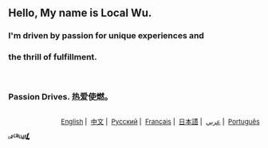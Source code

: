 ## Hello, My name is Local Wu.

### I'm driven by passion for unique experiences and <br/>

### the thrill of fulfillment.<br/>

<br/>

### Passion Drives. 热爱使燃。

##  

<p align="right" style="color:black; font-size: small;">
  <a href="https://github.com/localwu/localwu/blob/main/README.md"><span>English</span></a>&nbsp|&nbsp
  <a href="https://github.com/localwu/localwu/blob/main/README_CN.md"><span>中文</span></a>&nbsp|&nbsp
  <a href="https://github.com/localwu/localwu/blob/main/README_RU.md"><span>Русский</span></a>&nbsp|&nbsp
  <a href="https://github.com/localwu/localwu/blob/main/README_FR.md"><span>Français</span></a>&nbsp|&nbsp
  <a href="https://github.com/localwu/localwu/blob/main/README_JP.md"><span>日本語</span></a>&nbsp|&nbsp
  <a href="https://github.com/localwu/localwu/blob/main/README_AR.md"><span>عربي</span></a>&nbsp|&nbsp
  <a href="https://github.com/localwu/localwu/blob/main/README_PT.md"><span>Português</span></a>
</p>

<svg style="height: 1em;" viewBox="0 0 379 124" overflow="hidden"><g transform="translate(-688 -446)" fill="currentColor" stroke="currentColor" stroke-width="0"><path d="M1059.26 446C1058.11 447.298 1057.16 449.246 1056.73 450.382 1053.12 460.526 1049.48 470.643 1045.84 480.733 1039.45 498.343 1034.04 516.197 1031.5 534.862 1031.42 535.484 1031.29 537.296 1031.34 536.701 1031.34 536.647 1031.26 537.215 1031.37 537.675 1032.39 537.594 1033.52 537.513 1034.49 537.378 1044.04 535.917 1053.58 534.429 1063.12 532.968 1064.33 532.806 1065.54 532.752 1067 532.887 1062.88 544.492 1059.8 556.692 1058.02 569 1056.89 568.946 1056.03 568.54 1055.14 568.378 1043.33 566.268 1031.58 564.05 1019.8 562.102 1012.61 560.912 1005.38 560.154 998.187 559.208 997.244 559.099 996.327 558.964 994.979 558.802 994.575 552.797 994.225 546.845 993.767 540.516 989.238 540.516 984.764 540.516 980.02 540.516 978.538 520.146 979.508 500.291 983.955 480.868 990.532 477.974 996.92 475.188 1003.69 472.185 996.57 494.367 993.335 516.981 994.144 540.461 999.4 540.299 1004.58 540.137 1009.94 539.974 1010.07 539.055 1010.24 538.243 1010.26 537.513 1010.91 521.391 1013.5 505.647 1017.86 490.147 1020.99 479.11 1024.82 468.317 1029.16 457.74 1029.56 456.685 1030.61 455.63 1031.61 455.089L1059.26 446ZM934.899 536.025C932.716 524.664 930.883 513.681 930.129 502.239 934.01 502.671 937.649 503.131 941.557 503.618 942.123 514.98 943.336 526.206 945.411 537.486 948.915 537.892 952.285 538.27 955.95 538.622 953.525 520.823 952.392 503.294 954.333 485.44 958.915 484.98 963.443 484.547 968.241 484.06 964.522 508.19 965.95 532.022 969.778 555.799 966.22 556.286 924.657 550.714 919.401 548.847 912.258 526.611 906.706 503.943 905.978 479.922 910.075 480.814 913.956 481.653 917.919 482.519 918.242 500.075 920.91 517.198 924.98 534.24 928.296 534.889 931.369 535.43 934.899 536.025ZM838.594 509.299C840.292 515.088 842.017 520.904 843.769 526.909 839.294 526.26 834.874 525.611 830.265 524.961 826.815 514.357 824.524 503.483 822.88 492.04 831.235 491.878 839.294 492.663 847.569 493.961 846.922 488.767 846.221 483.898 845.575 478.704 837.677 477.568 829.645 477.352 821.289 477.595 821.101 472.943 820.885 468.398 820.642 463.637 833.014 462.88 845.009 463.475 857.246 465.72 857.677 489.498 862.744 512.247 871.45 534.294 871.396 534.402 871.262 534.483 871.154 534.618 868.027 533.509 859.51 530.967 857.03 529.614 855.278 524.556 853.149 516.44 851.424 511.165ZM722.962 545.817C723.851 532.86 724.741 520.038 725.603 507.216 729.565 505.566 733.393 503.97 737.328 502.347 737.49 497.883 737.652 493.636 737.786 489.011 745.522 485.278 753.285 481.572 761.452 477.676 761.452 496.747 761.452 515.304 761.452 533.834 757.409 536.079 727.382 545.439 722.962 545.817ZM737.49 502.428C737.086 511.274 736.681 519.957 736.277 529.019 740.617 527.234 744.66 525.638 748.891 523.933 749.08 514.898 749.323 505.972 749.538 496.639 745.28 498.668 741.398 500.534 737.49 502.428ZM816.545 524.015C807.3 524.907 798.163 525.773 788.702 526.693 788.136 521.878 787.516 516.927 786.923 511.598 782.718 512.707 778.594 513.762 774.093 514.925 773.77 505.512 773.5 496.314 773.177 486.928 777.22 485.684 781.047 484.466 784.982 483.249 784.982 478.813 784.982 474.403 784.982 469.778 792.664 467.532 800.508 465.964 808.702 464.854 808.917 469.534 809.16 473.998 809.322 478.623 801.155 479.786 793.23 481.139 785.225 483.492 785.818 492.771 786.384 501.941 787.004 511.436 795.737 509.732 804.147 508.19 812.88 507.838 814.093 513.357 815.332 518.713 816.545 524.015ZM903.121 529.1C905.008 534.97 906.921 540.732 908.889 546.737 907.838 546.548 907.164 546.467 906.355 546.223 899.725 544.465 893.175 542.274 886.625 540.326 885.493 540.002 885.008 539.974 884.927 539.812 876.059 518.496 870.399 494.637 869.483 471.482 869.429 470.697 869.429 469.94 869.483 469.21 869.483 469.074 869.563 468.912 869.752 468.506 873.768 469.805 877.73 471.157 881.854 472.483 882.447 490.553 885.763 507.919 891.153 525.042 895.116 526.422 899.024 527.72 903.121 529.1ZM689 552.256C690.024 535.998 691.022 520.092 692.046 504.051 695.792 503.24 699.404 502.482 703.366 501.616 702.558 513.925 701.749 525.962 700.887 538.297 704.687 537.54 708.245 536.837 712.207 536.025 711.857 540.299 711.56 544.357 711.21 548.658 703.771 549.821 696.574 551.038 689 552.256Z" fill-rule="evenodd"></path></g></svg>

<!--

### Current

### Contact

**localwu/LocalWu** is a ✨ _special_ ✨ repository because its `README.md` (this file) appears on your GitHub profile.

Here are some ideas to get you started:

- 🔭 I’m currently working on ...
- 🌱 I’m currently learning ...
- 👯 I’m looking to collaborate on ...
- 🤔 I’m looking for help with ...
- 💬 Ask me about ...
- 📫 How to reach me: ...
- 😄 Pronouns: ...
- ⚡ Fun fact: ...
-->
